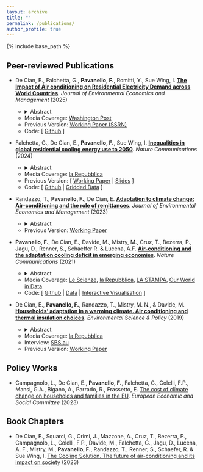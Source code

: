 ```yaml
---
layout: archive
title: ""
permalink: /publications/
author_profile: true
---
```


{% include base_path %}

## Peer-reviewed Publications

- De Cian, E., Falchetta, G., **Pavanello, F.**, Romitti, Y., Sue Wing, I. [**The Impact of Air conditioning on Residential Electricity Demand across World Countries**](https://www.sciencedirect.com/science/article/abs/pii/S0095069625000063). _Journal of Environmental Economics and Management_ (2025)
  - <details> 
      <summary>Abstract</summary><p align="justify"> We provide a first globally-relevant assessment of the electricity consumption consequences of households' adaptation to ambient heat through air conditioning (AC). We use household survey data from 25 countries within a discrete-continuous choice empirical framework to model households' joint air conditioning adoption and utilization decisions, and combine the estimated responses with scenarios of socioeconomic, demographic, and climatic change to project air conditioning prevalence and cooling electricity demand circa mid-century. We find that air conditioning ownership increases households' electricity consumption by 36%, on average, but the effect is heterogeneous, varying with weather conditions, income and country contexts, revealing the importance of behaviors, practices, climate, and technologies. Compared to the other drivers of electricity consumption, air conditioning has the leading marginal effect, also accounting for a significant share of household budgets. By 2050, the overall effect is a net increase in global yearly residential cooling electricity to 976-1393 TWh, with an additional 670-956 Mt of CO<sub>2</sub> emissions, and associated social costs of $124-177 billion. Our findings highlight cooling energy expenditure as an emerging indicator of energy poverty as the climate warms, and provide an initial quantification of the economic and environmental risks associated with air conditioning as an adaptation to climate change. </p></details>
   - Media Coverage: [Washington Post](https://www.washingtonpost.com/opinions/2024/10/05/air-conditioning-climate-change/)
   - Previous Version: [Working Paper (SSRN)](https://papers.ssrn.com/sol3/papers.cfm?abstract_id=4604871) 
   - Code: [ [Github](https://github.com/FPavanello/acglobal) ]
   
- Falchetta, G., De Cian, E., **Pavanello, F.**, Sue Wing, I. [**Inequalities in global residential cooling energy use to 2050**](https://www.nature.com/articles/s41467-024-52028-8). _Nature Communications_ (2024)
  - <details> 
      <summary>Abstract</summary><p align="justify"> Intersecting socio-demographic transformations and warming climates portend increasing worldwide heat exposures and health sequelae. Cooling adaptation via air conditioning (AC) is effective, but energy-intensive and constrained by household-level differences in income and adaptive capacity. Using statistical models trained on a large multi-country household survey dataset (n = 673,215), we project AC adoption and energy use to mid-century at fine spatial resolution worldwide. Globally, the share of households with residential AC could grow from 27% to 41% (range of scenarios assessed: 33-48%), implying up to a doubling of residential cooling electricity consumption, from 1220 to 1940 (scenarios range: 1590-2377) terawatt-hours yr.-1, emitting between 590 and 1,365 million tons of carbon dioxide equivalent (MtCO2e). AC access and utilization will remain highly unequal within and across countries and income groups, with significant regressive impacts. Up to 4 billion people may lack air-conditioning in 2050. Our global gridded projections facilitate incorporation of AC’s vulnerability, health, and decarbonization effects into integrated assessments of climate change. </p></details>
   - Media Coverage: [la Repubblica](https://www.repubblica.it/green-and-blue/2024/09/16/news/aria_condizionata_aumento_diseguaglianze_sociali-423503657/)
   - Previous Version: [ [Working Paper](https://www.researchsquare.com/article/rs-3441530/v1) &#124; [Slides](https://fpavanello.github.io/files/acglobalgrid_slides.pdf) ]
   - Code: [ [Github](https://github.com/giacfalk/ggACene) &#124; [Gridded Data](https://zenodo.org/records/12697821) ]

- Randazzo, T., **Pavanello, F.**, De Cian, E. [**Adaptation to climate change: Air-conditioning and the role of remittances**](https://www.sciencedirect.com/science/article/pii/S0095069623000360). _Journal of Environmental Economics and Management_ (2023)
  - <details> 
      <summary>Abstract</summary><p align="justify"> Do remittances improve the ability of households to adapt to global warming? We try to answer this question by studying the behaviours of households in Mexico, a country that experiences a large and stable flow of remittances. Using an instrumental variable approach, we find an important role of remittances in the climate adaptation process. Remittances are used for adopting air-conditioning, which is an important cooling device for responding to high temperatures and to maintain thermal comfort at home. We exploit climate and income heterogeneity by showing that large differences exist in the use of remittances for climate adaptation between coastal and inland regions, as well as among different income groups. We conclude by quantifying the overall increase in welfare that households attain by adopting air-conditioning. </p> </details>      
  - Previous Version: [Working Paper](https://fpavanello.github.io/files/Randazzo_et_al_WP.pdf)

- **Pavanello, F.**, De Cian, E., Davide, M., Mistry, M., Cruz, T., Bezerra, P., Jagu, D., Renner, S., Schaeffer R. & Lucena, A.F. [**Air-conditioning and the adaptation cooling deficit in emerging economies**](https://www.nature.com/articles/s41467-021-26592-2). _Nature Communications_ (2021)
  - <details> 
      <summary>Abstract</summary><p align="justify"> Increasing temperatures will make space cooling a necessity for maintain comfort and protecting human health, and rising income levels will allow more people to purchase and run air conditioners. Here we show that, in Brazil, India, Indonesia, and Mexico income and humidity-adjusted temperature are common determinants for adopting air-conditioning, but their relative contribution varies in relation to household characteristics. Adoption rates are higher among households living in higher quality dwellings in urban areas, and among those with higher levels of education. Air-conditioning is unevenly distributed across income levels, making evident the existence of a disparity in access to cooling devices. Although the adoption of air-conditioning could increase between twofold and sixteen-fold by 2040, from 64 to 100 million families with access to electricity will not be able to adequately satisfy their demand for thermal comfort. The need to sustain electricity expenditure in response to higher temperatures can also create unequal opportunities to adapt. </p></details>
  - Media Coverage: [Le Scienze](https://www.lescienze.it/news/2021/11/09/news/cambiamenti_climatici_aria_condizionata_emergenza_emissioni_disuguaglianze-4980185/?rss), [la Repubblica](https://www.repubblica.it/green-and-blue/2021/11/09/news/l_uso_dei_condizionatori_aumentera_in_tutto_il_mondo_con_danni_per_il_clima_e_per_i_piu_poveri-325719453/?rss), [LA STAMPA](https://www.lastampa.it/green-and-blue/2021/11/09/news/l_uso_dei_condizionatori_aumentera_in_tutto_il_mondo_con_danni_per_il_clima_e_per_i_piu_poveri-325719453/), [Our World in Data](https://ourworldindata.org/how-can-the-world-reduce-deaths-from-extreme-heat?utm_source=www.keepcool.co&utm_medium=referral&utm_campaign=is-this-thing-on)
  - Code: [ [Github](https://github.com/Energy-a/Comparative_paper_NatComms) &#124; [Data](https://data.mendeley.com/datasets/ws7cmwbnfg/1) &#124; [Interactive Visualisation](https://public.tableau.com/app/profile/enrica.de.cian/viz/Cooling-deficit-emerging-countries-natcom/Dataviz-widescreen?publish=yes) ]

- De Cian, E., **Pavanello, F.**, Randazzo, T., Mistry, M. N., & Davide, M. [**Households’ adaptation in a warming climate. Air conditioning and thermal insulation choices**](https://fpavanello.github.io/files/De_Cian_et_al_2019.pdf). _Environmental Science & Policy_ (2019)
  - <details> 
      <summary>Abstract</summary><p align="justify"> Adjustments in the final use of energy are a critical margin of adaptation for maintaining indoor thermal comfort. This paper explores how households have been adopting air conditioning and thermal insulation to cope with different climatic conditions, and how climatic factors interact with socio-economic, demographic, and household characteristics across eight OECD countries. Changes in the cumulative number of hot and cold days over the year, urbanization, demographics and household characteristics, including attitudes towards energy efficiency, strongly affect those two margins of adaptation, along with income. If the historically-observed adaptation behaviour is maintained also under future socio-economic pathways and climate scenarios, the impact of global warming and income on air conditioning adoption will be reinforced by urbanization trends, which on the contrary will make it more difficult to improve building thermal insulation. </p></details>
  - Media Coverage: [la Repubblica](https://www.repubblica.it/ambiente/2019/07/15/news/cambiamenti_climatici_la_grande_corsa_ai_climatizzatori_e_gia_iniziata-231253051/)
  - Interview: [SBS.au](https://www.sbs.com.au/language/italian/audio/l-impatto-dei-condizionatori-sul-cambiamento-climatico)
  - Previous Version: [Working Paper](https://fpavanello.github.io/files/De_Cian_et_al_WP.pdf)

## Policy Works

- Campagnolo, L., De Cian, E., **Pavanello, F.**, Falchetta, G., Colelli, F.P., Mansi, G.A., Bigano, A., Parrado, R., Frassetto, E. [The cost of climate change on households and families in the EU](https://www.eesc.europa.eu/en/our-work/publications-other-work/publications/cost-climate-change-households-and-families-eu). _European Economic and Social Committee_ (2023)

## Book Chapters

- De Cian, E., Squarci, G., Crimi, J., Mazzone, A., Cruz, T., Bezerra, P., Campagnolo, L., Colelli, F.P., Davide, M., Falchetta, G., Jagu, D., Lucena, A. F., Mistry, M., **Pavanello, F.**, Randazzo, T., Renner, S., Schaefer, R. & Sue Wing, I. [The Cooling Solution. The future of air-conditioning and its impact on society](https://www.thecoolingsolution.com/index.php) (2023)



